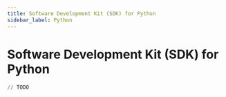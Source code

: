 ```yaml
---
title: Software Development Kit (SDK) for Python
sidebar_label: Python
---
```


# Software Development Kit (SDK) for Python

```python
// TODO
```
